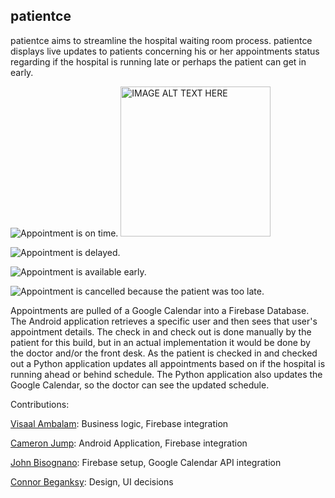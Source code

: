 

## patientce
patientce aims to streamline the hospital waiting room process.  patientce displays live updates to patients concerning his or her appointments status regarding if the hospital is running late or perhaps the patient can get in early.

![Appointment is on time.](https://user-images.githubusercontent.com/23038185/42981027-c000b830-8b9f-11e8-9036-abec20cfc717.png)
<img src="https://user-images.githubusercontent.com/23038185/42981027-c000b830-8b9f-11e8-9036-abec20cfc717.png" alt="IMAGE ALT TEXT HERE" width="240"/></a>

![Appointment is delayed.](https://user-images.githubusercontent.com/23038185/42981025-bfe0e082-8b9f-11e8-9468-fe334d42253d.png)

![Appointment is available early.](https://user-images.githubusercontent.com/23038185/42981026-bff0874e-8b9f-11e8-83fe-5f9b5fbaad4f.png)

![Appointment is cancelled because the patient was too late.](https://user-images.githubusercontent.com/23038185/42981024-bfd0ab36-8b9f-11e8-8e92-6d8cf61221d9.png)

Appointments are pulled of a Google Calendar into a Firebase Database. The Android application retrieves a specific user and then sees that user's appointment details. The check in and check out is done manually by the patient for this build, but in an actual implementation it would be done by the doctor and/or the front desk. As the patient is checked in and checked out a Python application updates all appointments based on if the hospital is running ahead or behind schedule. The Python application also updates the Google Calendar, so the doctor can see the updated schedule.

Contributions:

[Visaal Ambalam](https://github.com/visaals/): Business logic, Firebase integration

[Cameron Jump](https://github.com/cameronjump/): Android Application, Firebase integration

[John Bisognano](https://github.com/johnbisognano): Firebase setup, Google Calendar API integration

[Connor Beganksy](https://github.com/ConnorBegansky): Design, UI decisions
